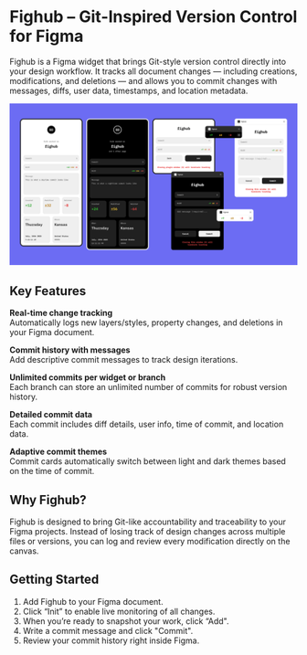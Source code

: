 # Fighub – Git-Inspired Version Control for Figma

Fighub is a Figma widget that brings Git-style version control directly into your design workflow. It tracks all document changes — including creations, modifications, and deletions — and allows you to commit changes with messages, diffs, user data, timestamps, and location metadata.

![Screenshot](fighub-cover.png)

## Key Features

**Real-time change tracking** \
Automatically logs new layers/styles, property changes, and deletions in your Figma document.

**Commit history with messages** \
Add descriptive commit messages to track design iterations.

**Unlimited commits per widget or branch** \
Each branch can store an unlimited number of commits for robust version history.

**Detailed commit data** \
Each commit includes diff details, user info, time of commit, and location data.

**Adaptive commit themes** \
Commit cards automatically switch between light and dark themes based on the time of commit.

## Why Fighub?

Fighub is designed to bring Git-like accountability and traceability to your Figma projects. Instead of losing track of design changes across multiple files or versions, you can log and review every modification directly on the canvas.

## Getting Started
1. Add Fighub to your Figma document.
2. Click “Init” to enable live monitoring of all changes.
3. When you’re ready to snapshot your work, click “Add".
4. Write a commit message and click "Commit".
5. Review your commit history right inside Figma.